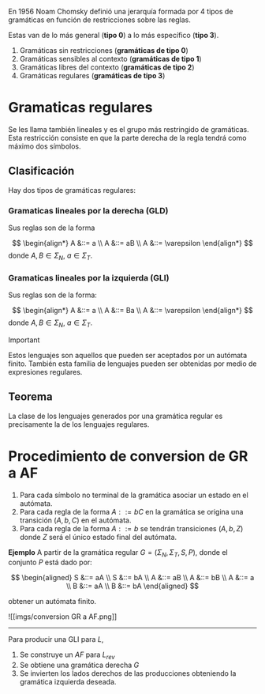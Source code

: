 En 1956 Noam Chomsky definió una jerarquía formada por 4 tipos de gramáticas en función de restricciones sobre las reglas.

Estas van de lo más general (**tipo 0**) a lo más específico (**tipo 3**).

1.  Gramáticas sin restricciones (**gramáticas de tipo 0**) 
2. Gramáticas sensibles al contexto (**gramáticas de tipo 1**)
3.  Gramáticas libres del contexto (**gramáticas de tipo 2**)
4. Gramáticas regulares (**gramáticas de tipo 3**)

# Gramaticas regulares
Se les llama también lineales y es el grupo más restringido de gramáticas. Esta restricción consiste en que la parte derecha de la regla tendrá como máximo dos símbolos.

## Clasificación
Hay dos tipos de gramáticas regulares:

### Gramaticas lineales por la derecha (GLD)
Sus reglas son de la forma

$$
\begin{align*}
A &::= a \\ A &::= aB \\ A &::= \varepsilon
\end{align*}
$$
donde $A, B \in \Sigma_N$, $a \in \Sigma_T$.

### Gramaticas lineales por la izquierda (GLI)
Sus reglas son de la forma:

$$
\begin{align*}
A &::= a \\ A &::= Ba \\ A &::= \varepsilon
\end{align*}
$$
donde $A, B \in \Sigma_N$, $a \in \Sigma_T$.

>[!important]
Estos lenguajes son aquellos que pueden ser aceptados por un autómata finito. También esta familia de lenguajes pueden ser obtenidas por medio de expresiones regulares.

## Teorema
La clase de los lenguajes generados por una gramática regular es precisamente la de los lenguajes regulares.

# Procedimiento de conversion de GR a AF

1. Para cada símbolo no terminal de la gramática asociar un estado en el autómata. 
2. Para cada regla de la forma $A ::= bC$ en la gramática se origina una transición $(A, b, C)$ en el autómata. 
3. Para cada regla de la forma $A ::= b$ se tendrán transiciones $(A, b, Z)$ donde $Z$ será el único estado final del autómata.

**Ejemplo**
A partir de la gramática regular $G = (\Sigma_N, \Sigma_T, S, P)$, donde el conjunto $P$ está dado por:

$$ 
\begin{aligned} 
S &::= aA \\ 
S &::= bA \\ A &::= aB \\ 
A &::= bB \\ A &::= a \\ 
B &::= aA \\ 
B &::= bA 
\end{aligned} 
$$

obtener un autómata finito. 

  ![[imgs/conversion GR a AF.png]]



--- 
Para producir una GLI para $L$,
1. Se construye un $AF$ para $L_{rev}$
2. Se obtiene una gramática derecha $G$
3. Se invierten los lados derechos de las producciones obteniendo la gramática izquierda deseada.
